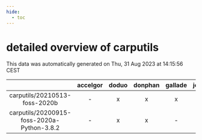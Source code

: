 ```yaml
---
hide:
  - toc
---
```


detailed overview of carputils
==============================


This data was automatically generated on Thu, 31 Aug 2023 at 14:15:56 CEST  

| |accelgor|doduo|donphan|gallade|joltik|skitty|swalot|victini|
| :---: | :---: | :---: | :---: | :---: | :---: | :---: | :---: | :---: |
|carputils/20210513-foss-2020b|-|x|x|x|x|x|x|x|
|carputils/20200915-foss-2020a-Python-3.8.2|-|x|x|-|x|x|x|x|
